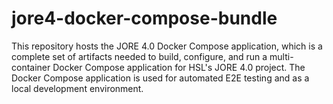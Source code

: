 # jore4-docker-compose-bundle
This repository hosts the JORE 4.0 Docker Compose application, which is a complete set of artifacts needed to build, configure, and run a multi-container Docker Compose application for HSL's JORE 4.0 project. The Docker Compose application is used for automated E2E testing and as a local development environment.
